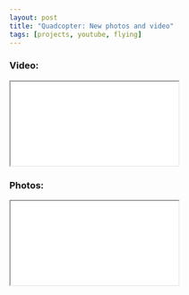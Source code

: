 ```yaml
---
layout: post
title: "Quadcopter: New photos and video"
tags: [projects, youtube, flying]
---
```


### Video:

<div class="icontain"><iframe src="//www.youtube.com/embed/F_cQSrAu5tw" allowfullscreen></iframe></div>

### Photos:

<div class="icontain i4x3"><iframe class="imgur-album" src="//imgur.com/a/NCGid/embed?background=f2f2f2&text=1a1a1a&link=4e76c9"></iframe></div>

